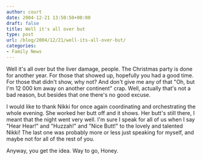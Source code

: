 ```yaml
---
author: court
date: 2004-12-21 13:50:50+00:00
draft: false
title: Well it's all over but
type: post
url: /blog/2004/12/21/well-its-all-over-but/
categories:
- Family News
---
```


Well it's all over but the liver damage, people.  The Christmas party is done for another year.  For those that showed up, hopefully you had a good time.  For those that didn't show, why not?  And don't give me any of that "Oh, but I'm 12 000 km away on another continent" crap.  Well, actually that's not a bad reason, but besides that one there's no good excuse.

I would like to thank Nikki for once again coordinating and orchestrating the whole evening.  She worked her butt off and it shows.  Her butt's still there, I meant that the night went very well.  I'm sure I speak for all of us when I say "Hear Hear!" and "Huzzah!" and "Nice Butt!" to the lovely and talented Nikki!  The last one was probably more or less just speaking for myself, and maybe not for all of the rest of you.

Anyway, you get the idea.  Way to go, Honey.
